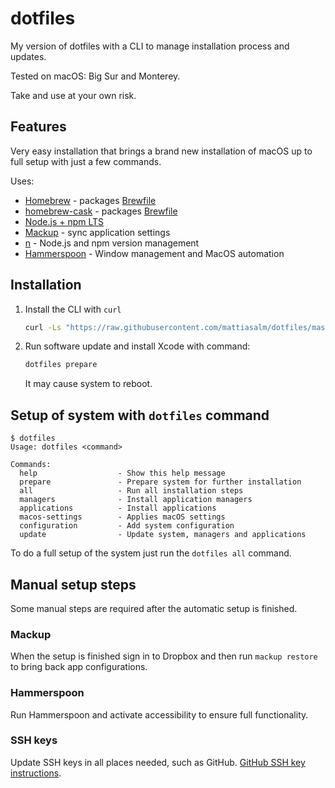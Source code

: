 # dotfiles

My version of dotfiles with a CLI to manage installation process and updates.

Tested on macOS: Big Sur and Monterey.

Take and use at your own risk.

## Features

Very easy installation that brings a brand new installation of macOS up to full setup with just a few commands.

Uses:

- [Homebrew](https://brew.sh) - packages [Brewfile](./applications/Brewfile)
- [homebrew-cask](https://github.com/Homebrew/homebrew-cask) - packages [Brewfile](./applications/Caskfile)
- [Node.js + npm LTS](https://nodejs.org/en/download/)
- [Mackup](https://github.com/lra/mackup) - sync application settings
- [n](https://github.com/tj/n) - Node.js and npm version management
- [Hammerspoon](https://www.hammerspoon.org/) - Window management and MacOS automation

## Installation

1. Install the CLI with `curl`

	```bash
	curl -Ls "https://raw.githubusercontent.com/mattiasalm/dotfiles/master/remote-install.sh" | bash
	```

2. Run software update and install Xcode with command:
	```bash
	dotfiles prepare
	```
	It may cause system to reboot.

## Setup of system with `dotfiles` command

```
$ dotfiles
Usage: dotfiles <command>

Commands:
  help                  - Show this help message
  prepare               - Prepare system for further installation
  all                   - Run all installation steps
  managers              - Install application managers
  applications          - Install applications
  macos-settings        - Applies macOS settings
  configuration         - Add system configuration
  update                - Update system, managers and applications
```

To do a full setup of the system just run the `dotfiles all` command.

## Manual setup steps

Some manual steps are required after the automatic setup is finished. 

### Mackup

When the setup is finished sign in to Dropbox and then run `mackup restore` to bring back app configurations.

### Hammerspoon

Run Hammerspoon and activate accessibility to ensure full functionality.

### SSH keys

Update SSH keys in all places needed, such as GitHub. [GitHub SSH key instructions](https://docs.github.com/en/authentication/connecting-to-github-with-ssh/adding-a-new-ssh-key-to-your-github-account).
